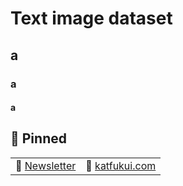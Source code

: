# Text image dataset
## a
### a
#### a
## 📌 Pinned
| | |
| :--- | :--- |
| 💖 [Newsletter](https://katfukui.substack.com/) | 🏡 [katfukui.com](https://katfukui.com) |
